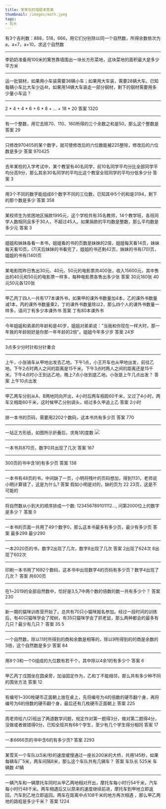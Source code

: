 ```yaml
---
title: 笨笨石的错题本答案
thumbnail: /images/math.jpeg
tags:
- 石头
---
```


有3个吉利数：888，518，666，用它们分别除以同一个自然数，所得余数依次为a，a+7，a+10，求这个自然数
***
李奶奶准备用100米的篱笆靠墙围出一块长方形菜地，这块菜地的面积最大是多少平方米
***
运一批钢材，如果用小车装需要36辆小车；如果用大车装，需要28辆大车。已知每辆小车比大车少运4t，如果用14辆大车装走一部分钢材，剩下的钢材需要用多少量小车运？
***
2 * 4 + 4 * 6 + 6 * 8 + ... + 18 * 20
答案 1320
***
有一个整数，用它去除70、110、160所得的三个余数之和是50，那么这个整数是
答案 29
***
只修改970405的某个数字，就可使修改后的六位数能被225整除，修改后的六位数是多少
答案 970425
***
去年某校的入学考试中，某个教室有40名同学，前10名同学平均分比全部同学平均分高9分，那么其余30名同学的平均比这个教室全班同学的平均分低多少分
答案 3
***
用3个不同的数字能组成6个数字不同的三位数，已知其中5个的和是3194，剩下的那个数是多少
答案 358
***
某校师生为贫困地区捐款1995元，这个学校共有35名教师，14个教学班，各班同学人数相同且多于30人，不超过45人。如果捐款的平均数是整数，那么平均数是多少元
答案 3
***
姐姐和妹妹各看一本书，姐姐看的书的页数是妹妹的2倍，姐姐每天看14页，妹妹每天看10页，(7)天后妹妹的书看完了，姐姐的书还剩42页，妹妹的书有(70)页，姐姐的书有(140)页
***
某电影院昨日售出30元、40元、50元的电影票共400张，收入15600元，其中售出的40元和50元的电影票一样多，每种电影票各售出多少张
答案 30元160张 40元50元各120张
***
甲乙丙丁四人一共有177本课外书，如果甲的课外书数量加4本，乙的课外书数量减1本，丙的课外书数量乘2，丁的课外书数量除以2，那么四个人的课外书数量一样多，请问丁有多少本课外书
答案 丁有80本课外书
***
今年姐姐和弟弟的年龄和是40岁，姐姐对弟弟说："当我和你现在一样大时，那一年我的年龄刚好是你那一年年龄的2倍"。姐姐今年多少岁
答案 24岁
***
3点多少分时针和分针重合
***
上午，小张骑车从甲地出发去乙地。下午1点，小王开车也从甲地出发，前往乙地。下午2点时两人之间的距离是15千米。下午3点时两人之间的距离还是15千米。下午4点时小王到达乙地，晚上7点小张到底乙地。小张是上午几点出发？
答案 上午10点出发
***
甲乙两车分别从A、B两地同向开出，4小时后两车相距60千米，又过了4小时，两车又相距60千米，这时候甲乙分别调头，经过多久甲追上乙
答案 2小时
***
排一本书的页码，需要用2202个数码，这本书共有多少页
答案 770
***
一站正方形纸，如图所示折叠后，求角1的度数
![](/1.png)
***
一本书共870页，数字0共出现了几次
答案 167
***
300页的书中含1的有多少页
答案 138
***
一本书有48页的书，中间缺了一页，小明将残叶的页码想加，得到1131，老师说小明计算错了，这是为什么?
答案 假如小明是对的，缺的页为 22 23页，这是不可能的
***
将自然数从小到大的顺序排成一个数: 123456789101112..., 问第2000位上的数字是多少？
答案 0
***
一本书的页面一共用了49个数字0，那么这本书最多有多少页，最少有多少页
答案 最多299 最少290
***
一本2020页的书，数字2出现了几次，数字8出现了几次
答案 2出现了624次 8出现了602次
***
印刷一本书用了1692个数码，这本书中出现数字4的页码有多少页？数字4出现了几次？
答案 共600页
***
在1~2019的全部自然数中，恰好是3,5,7中两个数的倍数的数一共有多少个？
答案 230
***
新一期的猫咪训练营开始了。总共有70只小猫咪报名参加。经过一段时间的训练后，有40只猫咪学会了爬树，有35只猫咪学会了抓老鼠，那么两种都会的最多有几只？最少有几只？
答案 35 5
***
一个自然数，除以11时所得到的商和余数是相等的，除以9所得到的的商是余数的3倍，这个自然数是多少
答案 84
***
用8个3和一个0组成的九位数有若干个，其中除以4余1的有多少个
答案 6
***
甲乙丙丁戊围坐在圆桌旁，加油固定作为，乙和丁不能相邻，那么共有多少种不同的围坐方法
答案 12
***
有编号1~300枚硬币正面朝上放在桌上，先将编号为4的倍数的硬币翻个身，再将编号为6的倍数的硬币翻个身，最后还有几枚硬币正面朝上
答案 225
***
周老师给六(2)班出了两道数学问题，规定作对第一题得3分，做对第二题得4分，没做或者做错得0分，已知全班共有68个学生，至少有几个学生得分相同
答案 17
***
一本6666页的书中含6的有多少页?
答案 2293
***
某雪天一个车队以5米/秒的速度缓慢通过一座长200米的大桥，共用145秒，如果每辆车厂5米，两车间隔8米，那么这个车队共有几辆车？
答案 车队长 525米 车辆数 41辆
***
一辆汽车和一辆摩托车同时从甲乙两地相对开出，摩托车每小时行54千米，汽车每小时行48千米。两车相遇后又以原来的速度继续前进，摩托车到甲地立即返回，汽车到乙地立即返回。两车在距离中点108千米的地方再次相遇 ，那么甲乙两地的路程是多少千米？
答案 1224